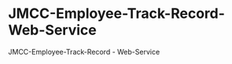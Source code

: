 JMCC-Employee-Track-Record-Web-Service
======================================

JMCC-Employee-Track-Record - Web-Service
